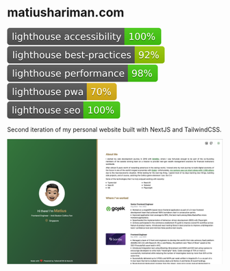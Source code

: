 # matiushariman.com

[![Lighthouse Accessibility Badge](assets/badges/lighthouse_accessibility.svg)](https://www.matiushariman.com)
[![Lighthouse Best Practices Badge](assets/badges/lighthouse_best-practices.svg)](https://www.matiushariman.com)
[![Lighthouse Performance Badge](assets/badges/lighthouse_performance.svg)](https://www.matiushariman.com)
[![Lighthouse PWA Badge](assets/badges/lighthouse_pwa.svg)](https://www.matiushariman.com)
[![Lighthouse SEO Badge](assets/badges/lighthouse_seo.svg)](https://www.matiushariman.com)


Second iteration of my personal website built with NextJS and TailwindCSS.

[![demo](assets/images/website-screenshot.png)](https://www.matiushariman.com)
